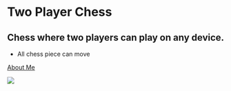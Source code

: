 # Two Player Chess
## Chess where two players can play on any device.

- All chess piece can move

[About Me](https://github.com/sgadave/chess.github.io/blob/main/AboutMe.md)

<img src="https://github.com/sgadave/sgadave.github.io/blob/main/Screenshot_20221219-164815_Chrome.jpg"></img>

